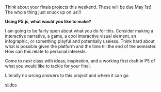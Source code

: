 

Think about your finals projects this weekend.  These will be due May 1st!  The whole thing just snuck up on us!!! 

**Using P5.js, what would you like to make?** 

I am going to be fairly open about what you do for this.  Consider making a interactive narrative, a game, a cool interactive visual element, an infographic, or something playful and potentially useless.  Think hard about what is possible given the platform and the time till the end of the semester. How can this relate to personal interests.  

Come to next class with ideas, inspiration, and a working first draft in P5 of what you would like to tackle for your final.

Literally no wrong answers to this project and where it can go.

[slides](https://docs.google.com/presentation/d/1TPKNeW7QaHzCBbWU03iLdQntqyLvHvnniCo8zOirzmA/edit?usp=sharing)
